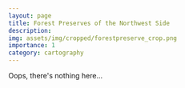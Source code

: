 ```yaml
---
layout: page
title: Forest Preserves of the Northwest Side 
description: 
img: assets/img/cropped/forestpreserve_crop.png
importance: 1
category: cartography
---
```


Oops, there's nothing here...